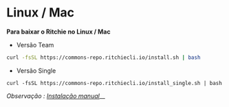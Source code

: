 # Linux / Mac

**Para baixar o Ritchie no Linux / Mac**

* Versão Team 

```bash
curl -fsSL https://commons-repo.ritchiecli.io/install.sh | bash
```

* Versão Single

```text
curl -fsSL https://commons-repo.ritchiecli.io/install_single.sh | bash
```

_Observação :_ [_Instalação manual_](https://docs.ritchiecli.io/v/doc-portuguese/primeiros-passos-1/instalacao-do-ritchie/instalacao-manual)\_\_

